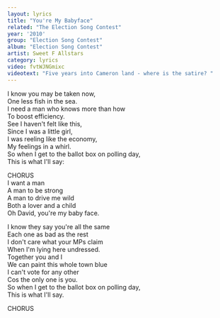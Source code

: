 ```yaml
---
layout: lyrics
title: "You're My Babyface"
related: "The Election Song Contest"
year: '2010'
group: "Election Song Contest"
album: "Election Song Contest"
artist: Sweet F Allstars
category: lyrics
video: fvtWJNGmixc
videotext: "Five years into Cameron land - where is the satire?	"
---
```

I know you may be taken now,  
One less fish in the sea.  
I need a man who knows more than how  
To boost efficiency.  
See I haven't felt like this,  
Since I was a little girl,  
I was reeling like the economy,  
My feelings in a whirl.  
So when I get to the ballot box on polling day,  
This is what I'll say:  

CHORUS  
I want a man  
A man to be strong  
A man to drive me wild  
Both a lover and a child  
Oh David, you're my baby face.  

I know they say you're all the same  
Each one as bad as the rest  
I don't care what your MPs claim  
When I'm lying here undressed.  
Together you and I  
We can paint this whole town blue  
I can't vote for any other  
Cos the only one is you.  
So when I get to the ballot box on polling day,  
This is what I'll say.  

CHORUS  